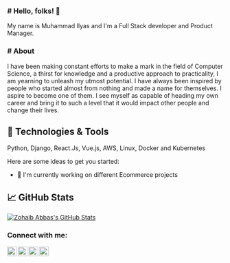 ### # Hello, folks! 👋
My name is Muhammad Ilyas and I'm a Full Stack developer and Product Manager.

### # About
I have been making constant efforts to make a mark in the field of Computer Science, a thirst for knowledge and a productive approach to practicality, I am yearning to unleash my utmost potential. I have always been inspired by people who started almost from nothing and made a name for themselves. I aspire to become one of them. I see myself as capable of heading my own career and bring it to such a level that it would impact other people and change their lives. 

## 🔧 Technologies & Tools
Python, Django, React.Js, Vue.js, AWS, Linux, Docker and Kubernetes

Here are some ideas to get you started:

- 🔭 I'm currently working on different Ecommerce projects


## &#x1f4c8; GitHub Stats

<a href="https://github.com/milyasyousuf/milyasyousuf">
  <img align="center" src="https://github-readme-stats.vercel.app/api?username=milyasyousuf&show_icons=true&line_height=27&count_private=true&title_color=ffffff&text_color=c9cacc&icon_color=2bbc8a&bg_color=1d1f21" alt="Zohaib Abbas's GitHub Stats" />
</a>


[twitter]: https://twitter.com/milyasyousuf
[instagram]: https://instagram.com/milyasyousuf
[linkedin]: https://www.linkedin.com/in/milyasyousuf/
[facebook]: https://www.facebook.com/milyasyousuf

### Connect with me:

[<img align="left" alt="milyasyousuf | Twitter" width="22px" src="https://cdn.jsdelivr.net/npm/simple-icons@v3/icons/twitter.svg" />][twitter]
[<img align="left" alt="milyasyousuf | Twitter" width="22px" src="https://cdn.jsdelivr.net/npm/simple-icons@v3/icons/facebook.svg" />][facebook]
[<img align="left" alt="milyasyousuf | LinkedIn" width="22px" src="https://cdn.jsdelivr.net/npm/simple-icons@v3/icons/linkedin.svg" />][linkedin]
[<img align="left" alt="milyasyousuf | Instagram" width="22px" src="https://cdn.jsdelivr.net/npm/simple-icons@v3/icons/instagram.svg" />][instagram]
